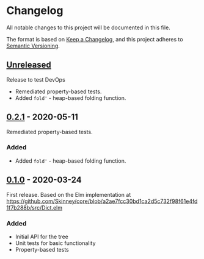 # Changelog

All notable changes to this project will be documented in this file.

The format is based on [Keep a Changelog](https://keepachangelog.com/en/1.0.0/),
and this project adheres to [Semantic Versioning](https://semver.org/spec/v2.0.0.html).

## [Unreleased]

Release to test DevOps

- Remediated property-based tests.
- Added `fold'` - heap-based folding function.

## [0.2.1] - 2020-05-11

Remediated property-based tests.

### Added

- Added `fold'` - heap-based folding function.

## [0.1.0] - 2020-03-24

First release.  Based on the Elm implementation at https://github.com/Skinney/core/blob/a2ae7fcc30bd1ca2d5c732f98f61e4fd1f7b288b/src/Dict.elm

### Added

- Initial API for the tree
- Unit tests for basic functionality
- Property-based tests

[Unreleased]: https://github.com/zakaluka/zn-llrbtree/compare/v0.2.1...HEAD
[0.2.1]: https://github.com/zakaluka/zn-llrbtree/compare/v0.1.0...v0.2.1
[0.1.0]: https://github.com/zakaluka/zn-llrbtree.git/releases/tag/v0.1.0
